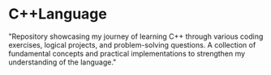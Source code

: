 # C++Language
"Repository showcasing my journey of learning C++ through various coding exercises, logical projects, and problem-solving questions. A collection of fundamental concepts and practical implementations to strengthen my understanding of the language."
